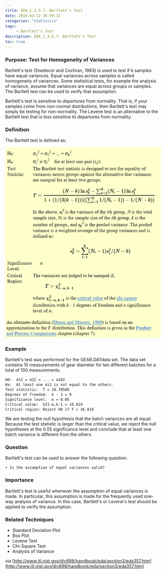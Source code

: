 ```yaml
---
title: EDA_1.3.5.7. Bartlett's Test
date: 2018-03-12 16:59:12
categories: "statistics"
tags:
     - Bartlett's Test
description: EDA_1.3.5.7. Bartlett's Test
toc: true
---
```

### Purpose: Test for Homogeneity of Variances
Bartlett's test (Snedecor and Cochran, 1983) is used to test if k samples have equal variances. Equal variances across samples is called homogeneity of variances. Some statistical tests, for example the analysis of variance, assume that variances are equal across groups or samples. The Bartlett test can be used to verify that assumption.

Bartlett's test is sensitive to departures from normality. That is, if your samples come from non-normal distributions, then Bartlett's test may simply be testing for non-normality. The Levene test is an alternative to the Bartlett test that is less sensitive to departures from normality.

### Definition
The Bartlett test is defined as:

![](assets/EDA/eda357_1.png)

### Example
Bartlett's test was performed for the GEAR.DATdata set. The data set contains 10 measurements of gear diameter for ten different batches for a total of 100 measurements.

    H0:  σ12 = σ22 = ... = σ102
    Ha:  At least one σi2 is not equal to the others.
    Test statistic:  T = 20.78580
    Degrees of freedom:  k - 1 = 9
    Significance level:  α = 0.05
    Critical value:  Χ21-α,k-1 = 16.919
    Critical region: Reject H0 if T > 16.919

We are testing the null hypothesis that the batch variances are all equal. Because the test statistic is larger than the critical value, we reject the null hypotheses at the 0.05 significance level and conclude that at least one batch variance is different from the others.

### Question
Bartlett's test can be used to answer the following question:

	• Is the assumption of equal variances valid?

### Importance
Bartlett's test is useful whenever the assumption of equal variances is made. In particular, this assumption is made for the frequently used one-way analysis of variance. In this case, Bartlett's or Levene's test should be applied to verify the assumption.

### Related Techniques
* Standard Deviation Plot
* Box Plot
* Levene Test
* Chi-Square Test
* Analysis of Variance

via [http://www.itl.nist.gov/div898/handbook/eda/section3/eda357.htm](http://www.itl.nist.gov/div898/handbook/eda/section3/eda357.htm)
